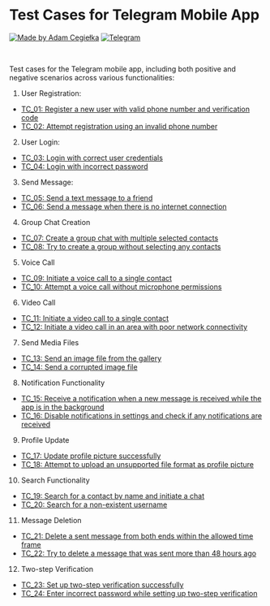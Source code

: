 # Test Cases for Telegram Mobile App

[![Made by Adam Cegiełka](https://img.shields.io/badge/made%20by%20-Adam%20Cegielka-blue.svg?style=flat-square)](https://adamcegielka.pl)
[![Telegram](https://img.shields.io/badge/Testing%20App-Telegram-24A1DE.svg?logo=telegram)](https://web.telegram.org)

<br>

Test cases for the Telegram mobile app, including both positive and negative scenarios across various functionalities:

01. User Registration:
- [TC_01: Register a new user with valid phone number and verification code](https://github.com/AdamCegGrid/practical_task_modul_5/blob/main/Task3/Test-Cases/TC01.md)
- [TC_02: Attempt registration using an invalid phone number](https://github.com/AdamCegGrid/practical_task_modul_5/blob/main/Task3/Test-Cases/TC02.md)
02. User Login:
- [TC_03: Login with correct user credentials](https://github.com/AdamCegGrid/practical_task_modul_5/blob/main/Task3/Test-Cases/TC03.md)
- [TC_04: Login with incorrect password](https://github.com/AdamCegGrid/practical_task_modul_5/blob/main/Task3/Test-Cases/TC04.md)
03. Send Message:
- [TC_05: Send a text message to a friend](https://github.com/AdamCegGrid/practical_task_modul_5/blob/main/Task3/Test-Cases/TC05.md)
- [TC_06: Send a message when there is no internet connection](https://github.com/AdamCegGrid/practical_task_modul_5/blob/main/Task3/Test-Cases/TC06.md)
04. Group Chat Creation
- [TC_07: Create a group chat with multiple selected contacts](https://github.com/AdamCegGrid/practical_task_modul_5/blob/main/Task3/Test-Cases/TC07.md)
- [TC_08: Try to create a group without selecting any contacts](https://github.com/AdamCegGrid/practical_task_modul_5/blob/main/Task3/Test-Cases/TC08.md)
05. Voice Call
- [TC_09: Initiate a voice call to a single contact](https://github.com/AdamCegGrid/practical_task_modul_5/blob/main/Task3/Test-Cases/TC09.md)
- [TC_10: Attempt a voice call without microphone permissions](https://github.com/AdamCegGrid/practical_task_modul_5/blob/main/Task3/Test-Cases/TC10.md)
06. Video Call
- [TC_11: Initiate a video call to a single contact](https://github.com/AdamCegGrid/practical_task_modul_5/blob/main/Task3/Test-Cases/TC11.md)
- [TC_12: Initiate a video call in an area with poor network connectivity](https://github.com/AdamCegGrid/practical_task_modul_5/blob/main/Task3/Test-Cases/TC12.md)
07. Send Media Files
- [TC_13: Send an image file from the gallery](https://github.com/AdamCegGrid/practical_task_modul_5/blob/main/Task3/Test-Cases/TC13.md)
- [TC_14: Send a corrupted image file](https://github.com/AdamCegGrid/practical_task_modul_5/blob/main/Task3/Test-Cases/TC14.md)
08. Notification Functionality
- [TC_15: Receive a notification when a new message is received while the app is in the background](https://github.com/AdamCegGrid/practical_task_modul_5/blob/main/Task3/Test-Cases/TC15.md)
- [TC_16: Disable notifications in settings and check if any notifications are received](https://github.com/AdamCegGrid/practical_task_modul_5/blob/main/Task3/Test-Cases/TC16.md)
09. Profile Update
- [TC_17: Update profile picture successfully](https://github.com/AdamCegGrid/practical_task_modul_5/blob/main/Task3/Test-Cases/TC17.md)
- [TC_18: Attempt to upload an unsupported file format as profile picture](https://github.com/AdamCegGrid/practical_task_modul_5/blob/main/Task3/Test-Cases/TC18.md)
10. Search Functionality
- [TC_19: Search for a contact by name and initiate a chat](https://github.com/AdamCegGrid/practical_task_modul_5/blob/main/Task3/Test-Cases/TC19.md)
- [TC_20: Search for a non-existent username](https://github.com/AdamCegGrid/practical_task_modul_5/blob/main/Task3/Test-Cases/TC20.md)
11. Message Deletion
- [TC_21: Delete a sent message from both ends within the allowed time frame](https://github.com/AdamCegGrid/practical_task_modul_5/blob/main/Task3/Test-Cases/TC21.md)
- [TC_22: Try to delete a message that was sent more than 48 hours ago](https://github.com/AdamCegGrid/practical_task_modul_5/blob/main/Task3/Test-Cases/TC22.md)
12. Two-step Verification
- [TC_23: Set up two-step verification successfully](https://github.com/AdamCegGrid/practical_task_modul_5/blob/main/Task3/Test-Cases/TC23.md)
- [TC_24: Enter incorrect password while setting up two-step verification](https://github.com/AdamCegGrid/practical_task_modul_5/blob/main/Task3/Test-Cases/TC24.md)